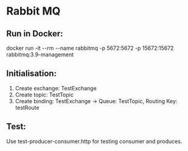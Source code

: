 # Rabbit MQ 

## Run in Docker:
docker run -it --rm --name rabbitmq -p 5672:5672 -p 15672:15672 rabbitmq:3.9-management

## Initialisation:
1. Create exchange: TestExchange
2. Create topic: TestTopic
3. Create binding: TestExchange -> Queue: TestTopic, Routing Key: testRoute


## Test:
Use test-producer-consumer.http for testing consumer and produces.
